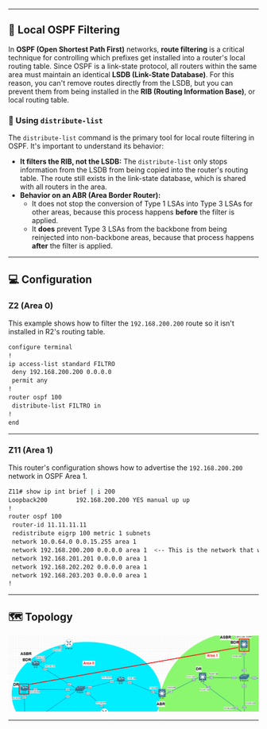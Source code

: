 -----

## 📄 Local OSPF Filtering

In **OSPF (Open Shortest Path First)** networks, **route filtering** is a critical technique for controlling which prefixes get installed into a router's local routing table. Since OSPF is a link-state protocol, all routers within the same area must maintain an identical **LSDB (Link-State Database)**. For this reason, you can't remove routes directly from the LSDB, but you can prevent them from being installed in the **RIB (Routing Information Base)**, or local routing table.

### 📝 Using `distribute-list`

The `distribute-list` command is the primary tool for local route filtering in OSPF. It's important to understand its behavior:

  * **It filters the RIB, not the LSDB:** The `distribute-list` only stops information from the LSDB from being copied into the router's routing table. The route still exists in the link-state database, which is shared with all routers in the area.
  * **Behavior on an ABR (Area Border Router):**
      * It does not stop the conversion of Type 1 LSAs into Type 3 LSAs for other areas, because this process happens **before** the filter is applied.
      * It **does** prevent Type 3 LSAs from the backbone from being reinjected into non-backbone areas, because that process happens **after** the filter is applied.

-----

## 💻 Configuration

### **Z2** (Area 0)

This example shows how to filter the `192.168.200.200` route so it isn't installed in R2's routing table.

```bash
configure terminal
!
ip access-list standard FILTRO
 deny 192.168.200.200 0.0.0.0
 permit any
!
router ospf 100
 distribute-list FILTRO in
!
end
```

-----

### **Z11** (Area 1)

This router's configuration shows how to advertise the `192.168.200.200` network in OSPF Area 1.

```bash
Z11# show ip int brief | i 200
Loopback200        192.168.200.200 YES manual up up
!
router ospf 100
 router-id 11.11.11.11
 redistribute eigrp 100 metric 1 subnets
 network 10.0.64.0 0.0.15.255 area 1
 network 192.168.200.200 0.0.0.0 area 1  <-- This is the network that will be filtered on R2
 network 192.168.201.201 0.0.0.0 area 1
 network 192.168.202.202 0.0.0.0 area 1
 network 192.168.203.203 0.0.0.0 area 1
!
```

-----

## 🗺️ Topology

![Lab 1 Topology](../Diagrams/distribute_list.png)

-----

